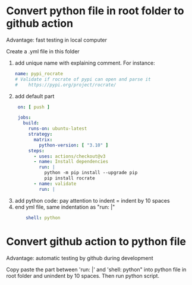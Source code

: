 # Convert python file in root folder to github action
Advantage: fast testing in local computer

Create a .yml file in this folder
1. add unique name with explaining comment. For instance:
   ``` yml
   name: pypi_rocrate
   # Validate if rocrate of pypi can open and parse it
   #    https://pypi.org/project/rocrate/
   ```
2. add default part
   ``` yml
    on: [ push ]

    jobs:
      build:
        runs-on: ubuntu-latest
        strategy:
          matrix:
            python-version: [ "3.10" ]
        steps:
          - uses: actions/checkout@v3
          - name: Install dependencies
            run: |
              python -m pip install --upgrade pip
              pip install rocrate
          - name: validate
            run: |
   ```
3. add python code: pay attention to indent = indent by 10 spaces
4. end yml file, same indentation as "run: |"
    ``` yml
        shell: python
    ```

# Convert github action to python file
Advantage: automatic testing by github during development

Copy paste the part between 'run: |' and 'shell: python" into python file in root folder and unindent by 10 spaces. Then run python script.

